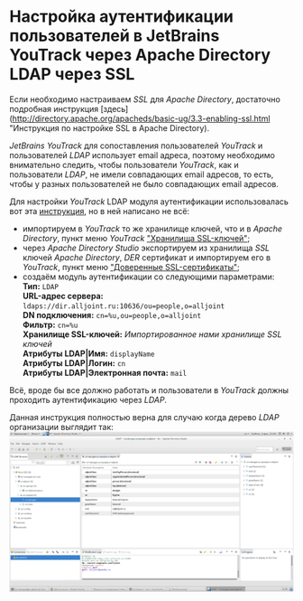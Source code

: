 # Настройка аутентификации пользователей в JetBrains YouTrack через Apache Directory LDAP через SSL

Если необходимо настраиваем *SSL* для *Apache Directory*, достаточно подробная инструкция [здесь](http://directory.apache.org/apacheds/basic-ug/3.3-enabling-ssl.html "Инструкция по настройке SSL в Apache Directory).

*JetBrains YouTrack* для сопоставления пользователей *YouTrack* и пользователей *LDAP* использует email адреса, поэтому необходимо внимательно следить, чтобы пользователи *YouTrack*, как и пользователи *LDAP*, не имели совпадающих email адресов, то есть, чтобы у разных пользователей не было совпадающих email адресов.

Для настройки *YouTrack* LDAP модуля аутентификации использовалась вот эта [инструкция](https://www.jetbrains.com/help/hub/2.5/LDAP-Authentication-Module.html "Инструкция по настройке YouTrack LDAP"), но в ней написано не всё:

* импортируем в *YouTrack* то же хранилище ключей, что и в *Apache Directory*, пункт меню *YouTrack* ["Хранилища SSL-ключей"](https://www.jetbrains.com/help/youtrack/incloud/7.0/SSL-Key-Stores.html);
* через *Apache Directory Studio* экспортируем из хранилища *SSL* ключей *Apache Directory*, *DER* сертификат и импортируем его в *YouTrack*, пункт меню ["Доверенные SSL-сертификаты"](https://www.jetbrains.com/help/youtrack/incloud/7.0/SSL-Certificates.html);
* создаём модуль аутентификации со следующими параметрами:    
**Тип:** `LDAP`    
**URL-адрес сервера:** `ldaps://dir.alljoint.ru:10636/ou=people,o=alljoint`    
**DN подключения:** `cn=%u,ou=people,o=alljoint`    
**Фильтр:** `cn=%u`    
**Хранилище SSL-ключей:** *Импортированное нами хранилище SSL ключей*    
**Атрибуты LDAP|Имя:** `displayName`        
**Атрибуты LDAP|Логин:** `cn`    
**Атрибуты LDAP|Электронная почта:** `mail`    

Всё, вроде бы все должно работать и пользователи в *YouTrack* должны проходить аутентификацию через *LDAP*.

Данная инструкция полностью верна для случаю когда дерево *LDAP* организации выглядит так: ![LDAP Tree](imgs/screen_ads_00.png)
